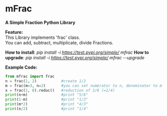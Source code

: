 # mFrac
**A Simple Fraction Python Library**

**Feature:**  
This Library implements 'frac' class.  
You can add, subtract, multiplicate, divide Fractions.

**How to install**: *pip install -i https://test.pypi.org/simple/ mfrac*
**How to upgrade**: *pip install -i https://test.pypi.org/simple/ mfrac --upgrade*


**Example Code:**

```python
from mfrac import frac
n = frac(1, 2)           #create 1/2
m = frac(m=3, n=2)       #you can set numerator to n, denominator to m
x = frac(2, 8).reduc()   #reduction of 2/8 (=1/4)
print(n+m)               #print "5/6"
print(1-m)               #print "1/3"
print(m*2)               #print "4/3"
print(n/2)               #print "1/4"
```
